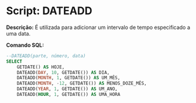 # Script: DATEADD

**Descrição:** É utilizada para adicionar um intervalo de tempo especificado a uma data. 

**Comando SQL:**
```SQL
--DATEADD(parte, número, data)
SELECT 
	GETDATE() AS HOJE,
	DATEADD(DAY, 10, GETDATE()) AS DIA,
	DATEADD(MONTH, 1, GETDATE()) AS UM_MÊS,
	DATEADD(MONTH, -12, GETDATE()) AS MENOS_DOZE_MÊS,
	DATEADD(YEAR, 1, GETDATE()) AS UM_ANO,
	DATEADD(HOUR, 1, GETDATE()) AS UMA_HORA
